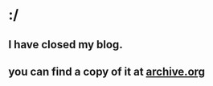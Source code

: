 # :/

## I have closed my blog.

## you can find a copy of it at [archive.org](https://web.archive.org/web/20210704225233/https://sophiaatkinson.com/sa/)
